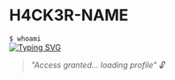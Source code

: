 # H4CK3R-NAME
`$ whoami`  
[![Typing SVG](https://readme-typing-svg.herokuapp.com?font=Fira+Code&weight=900&size=25&duration=3000&pause=1000&color=C500FF&center=true&width=450&lines=Soy+SS3K;Soy+estudiante+autodidacta;Junior+pentester+certificated)](https://git.io/typing-svg)

> *"Access granted... loading profile"* 🔓
